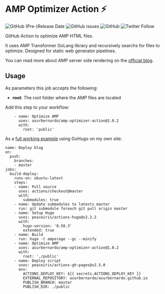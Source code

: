 # AMP Optimizer Action :zap:

![GitHub (Pre-)Release Date](https://img.shields.io/github/release-date-pre/asurbernardo/amp-optimizer-action)
![GitHub issues](https://img.shields.io/github/issues/asurbernardo/amp-optimizer-action)
![GitHub](https://img.shields.io/github/license/asurbernardo/amp-optimizer-action)
![Twitter Follow](https://img.shields.io/twitter/follow/asurbernardo?style=social)

GitHub Action to optimize AMP HTML files.

It uses AMP Transformer GoLang library and recursively searchs for files to optimize. Designed for static web generator pipelines.

You can read more about AMP server side rendering on the [official blog](https://amp.dev/documentation/guides-and-tutorials/optimize-and-measure/server-side-rendering/).

## Usage

As parameters this job accepts the following:

- **root**: The root folder where the AMP files are located

Add this step to your workflow:

```
    - name: Optimize AMP
      uses: asurbernardo/amp-optimizer-action@1.0.2
      with:
        root: 'public'
```

As a [full working example](https://github.com/asurbernardo/blog/blob/master/.github/workflows/main.yml) using GoHugo on my own site:

```
name: Deploy blog
on:
  push:
    branches:
    - master
jobs:
  build-deploy:
    runs-on: ubuntu-latest
    steps:
    - name: Pull source
      uses: actions/checkout@master
      with:
        submodules: true
    - name: Update submodules to latests master
      run: git submodule foreach git pull origin master
    - name: Setup Hugo
      uses: peaceiris/actions-hugo@v2.2.2
      with:
        hugo-version: '0.58.3'
        extended: true
    - name: Build
      run: hugo -t amperage --gc --minify
    - name: Optimize AMP
      uses: asurbernardo/amp-optimizer-action@1.0.2
      with:
        root: './public'
    - name: Deploy script
      uses: peaceiris/actions-gh-pages@v2.5.0
      env:
        ACTIONS_DEPLOY_KEY: ${{ secrets.ACTIONS_DEPLOY_KEY }}
        EXTERNAL_REPOSITORY: asurbernardo/asurbernardo.github.io
        PUBLISH_BRANCH: master
        PUBLISH_DIR: ./public
```
